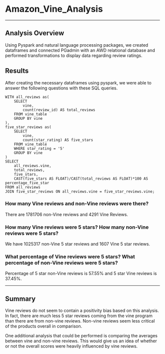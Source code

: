 # Amazon_Vine_Analysis

---

## Analysis Overview

Using Pyspark and natural language processing packages, we created dataframes and connected PGadmin with an AWD relational database and performed transformations to display data regarding review ratings.


## Results

After creating the necessary dataframes using pyspark, we were able to answer the following questions with these SQL queries.

```
WITH all_reviews as(
    SELECT
        vine, 
        count(review_id) AS total_reviews
    FROM vine_table
	GROUP BY vine
),
five_star_reviews as(
	SELECT
        vine, 
        count(star_rating) AS five_stars
    FROM vine_table
	WHERE star_rating = '5'
	GROUP BY vine
)
SELECT
	all_reviews.vine,
    total_reviews,
    five_stars,
    CAST(five_stars AS FLOAT)/CAST(total_reviews AS FLOAT)*100 AS percentage_five_star
FROM all_reviews
JOIN five_star_reviews ON all_reviews.vine = five_star_reviews.vine;
```

### How many Vine reviews and non-Vine reviews were there?
There are 1781706 non-Vine reviews and 4291 Vine Reviews.

### How many Vine reviews were 5 stars? How many non-Vine reviews were 5 stars?
We have 1025317 non-Vine 5 star reviews and 1607 Vine 5 star reviews.

### What percentage of Vine reviews were 5 stars? What percentage of non-Vine reviews were 5 stars?
Percentage of 5 star non-Vine reviews is 57.55% and 5 star Vine reviews is 37.45%.


---


## Summary

Vine reviews do not seem to contain a positivity bias based on this analysis. In fact, there are much less 5 star reviews coming from the vine program than there are from non-vine reviews. Non-vine reviews seem less critical of the products overall in comparison. 

One additional analysis that could be performed is comparing the averages between vine and non-vine reviews. This would give us an idea of whether or not the overall scores were heavily influenced by vine reviews.
